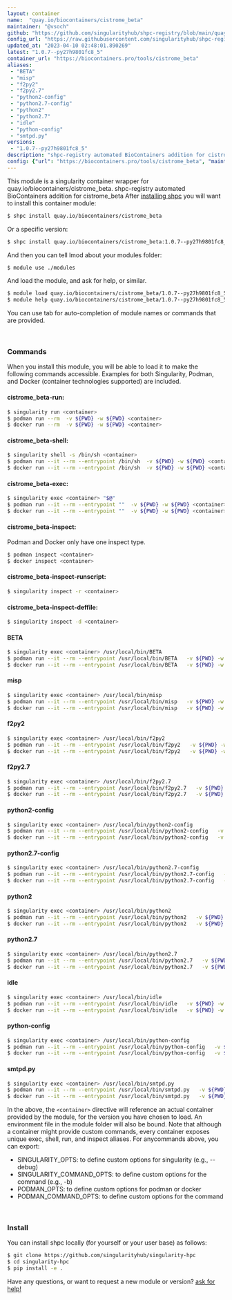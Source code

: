```yaml
---
layout: container
name:  "quay.io/biocontainers/cistrome_beta"
maintainer: "@vsoch"
github: "https://github.com/singularityhub/shpc-registry/blob/main/quay.io/biocontainers/cistrome_beta/container.yaml"
config_url: "https://raw.githubusercontent.com/singularityhub/shpc-registry/main/quay.io/biocontainers/cistrome_beta/container.yaml"
updated_at: "2023-04-10 02:48:01.890269"
latest: "1.0.7--py27h9801fc8_5"
container_url: "https://biocontainers.pro/tools/cistrome_beta"
aliases:
 - "BETA"
 - "misp"
 - "f2py2"
 - "f2py2.7"
 - "python2-config"
 - "python2.7-config"
 - "python2"
 - "python2.7"
 - "idle"
 - "python-config"
 - "smtpd.py"
versions:
 - "1.0.7--py27h9801fc8_5"
description: "shpc-registry automated BioContainers addition for cistrome_beta"
config: {"url": "https://biocontainers.pro/tools/cistrome_beta", "maintainer": "@vsoch", "description": "shpc-registry automated BioContainers addition for cistrome_beta", "latest": {"1.0.7--py27h9801fc8_5": "sha256:ced86bf344fec552d67f2ad02cee0f8cfc7ab4b8a396c596c4d30409b72f83ca"}, "tags": {"1.0.7--py27h9801fc8_5": "sha256:ced86bf344fec552d67f2ad02cee0f8cfc7ab4b8a396c596c4d30409b72f83ca"}, "docker": "quay.io/biocontainers/cistrome_beta", "aliases": {"BETA": "/usr/local/bin/BETA", "misp": "/usr/local/bin/misp", "f2py2": "/usr/local/bin/f2py2", "f2py2.7": "/usr/local/bin/f2py2.7", "python2-config": "/usr/local/bin/python2-config", "python2.7-config": "/usr/local/bin/python2.7-config", "python2": "/usr/local/bin/python2", "python2.7": "/usr/local/bin/python2.7", "idle": "/usr/local/bin/idle", "python-config": "/usr/local/bin/python-config", "smtpd.py": "/usr/local/bin/smtpd.py"}}
---
```


This module is a singularity container wrapper for quay.io/biocontainers/cistrome_beta.
shpc-registry automated BioContainers addition for cistrome_beta
After [installing shpc](#install) you will want to install this container module:


```bash
$ shpc install quay.io/biocontainers/cistrome_beta
```

Or a specific version:

```bash
$ shpc install quay.io/biocontainers/cistrome_beta:1.0.7--py27h9801fc8_5
```

And then you can tell lmod about your modules folder:

```bash
$ module use ./modules
```

And load the module, and ask for help, or similar.

```bash
$ module load quay.io/biocontainers/cistrome_beta/1.0.7--py27h9801fc8_5
$ module help quay.io/biocontainers/cistrome_beta/1.0.7--py27h9801fc8_5
```

You can use tab for auto-completion of module names or commands that are provided.

<br>

### Commands

When you install this module, you will be able to load it to make the following commands accessible.
Examples for both Singularity, Podman, and Docker (container technologies supported) are included.

#### cistrome_beta-run:

```bash
$ singularity run <container>
$ podman run --rm  -v ${PWD} -w ${PWD} <container>
$ docker run --rm  -v ${PWD} -w ${PWD} <container>
```

#### cistrome_beta-shell:

```bash
$ singularity shell -s /bin/sh <container>
$ podman run --it --rm --entrypoint /bin/sh  -v ${PWD} -w ${PWD} <container>
$ docker run --it --rm --entrypoint /bin/sh  -v ${PWD} -w ${PWD} <container>
```

#### cistrome_beta-exec:

```bash
$ singularity exec <container> "$@"
$ podman run --it --rm --entrypoint ""  -v ${PWD} -w ${PWD} <container> "$@"
$ docker run --it --rm --entrypoint ""  -v ${PWD} -w ${PWD} <container> "$@"
```

#### cistrome_beta-inspect:

Podman and Docker only have one inspect type.

```bash
$ podman inspect <container>
$ docker inspect <container>
```

#### cistrome_beta-inspect-runscript:

```bash
$ singularity inspect -r <container>
```

#### cistrome_beta-inspect-deffile:

```bash
$ singularity inspect -d <container>
```


#### BETA

```bash
$ singularity exec <container> /usr/local/bin/BETA
$ podman run --it --rm --entrypoint /usr/local/bin/BETA   -v ${PWD} -w ${PWD} <container> -c " $@"
$ docker run --it --rm --entrypoint /usr/local/bin/BETA   -v ${PWD} -w ${PWD} <container> -c " $@"
```


#### misp

```bash
$ singularity exec <container> /usr/local/bin/misp
$ podman run --it --rm --entrypoint /usr/local/bin/misp   -v ${PWD} -w ${PWD} <container> -c " $@"
$ docker run --it --rm --entrypoint /usr/local/bin/misp   -v ${PWD} -w ${PWD} <container> -c " $@"
```


#### f2py2

```bash
$ singularity exec <container> /usr/local/bin/f2py2
$ podman run --it --rm --entrypoint /usr/local/bin/f2py2   -v ${PWD} -w ${PWD} <container> -c " $@"
$ docker run --it --rm --entrypoint /usr/local/bin/f2py2   -v ${PWD} -w ${PWD} <container> -c " $@"
```


#### f2py2.7

```bash
$ singularity exec <container> /usr/local/bin/f2py2.7
$ podman run --it --rm --entrypoint /usr/local/bin/f2py2.7   -v ${PWD} -w ${PWD} <container> -c " $@"
$ docker run --it --rm --entrypoint /usr/local/bin/f2py2.7   -v ${PWD} -w ${PWD} <container> -c " $@"
```


#### python2-config

```bash
$ singularity exec <container> /usr/local/bin/python2-config
$ podman run --it --rm --entrypoint /usr/local/bin/python2-config   -v ${PWD} -w ${PWD} <container> -c " $@"
$ docker run --it --rm --entrypoint /usr/local/bin/python2-config   -v ${PWD} -w ${PWD} <container> -c " $@"
```


#### python2.7-config

```bash
$ singularity exec <container> /usr/local/bin/python2.7-config
$ podman run --it --rm --entrypoint /usr/local/bin/python2.7-config   -v ${PWD} -w ${PWD} <container> -c " $@"
$ docker run --it --rm --entrypoint /usr/local/bin/python2.7-config   -v ${PWD} -w ${PWD} <container> -c " $@"
```


#### python2

```bash
$ singularity exec <container> /usr/local/bin/python2
$ podman run --it --rm --entrypoint /usr/local/bin/python2   -v ${PWD} -w ${PWD} <container> -c " $@"
$ docker run --it --rm --entrypoint /usr/local/bin/python2   -v ${PWD} -w ${PWD} <container> -c " $@"
```


#### python2.7

```bash
$ singularity exec <container> /usr/local/bin/python2.7
$ podman run --it --rm --entrypoint /usr/local/bin/python2.7   -v ${PWD} -w ${PWD} <container> -c " $@"
$ docker run --it --rm --entrypoint /usr/local/bin/python2.7   -v ${PWD} -w ${PWD} <container> -c " $@"
```


#### idle

```bash
$ singularity exec <container> /usr/local/bin/idle
$ podman run --it --rm --entrypoint /usr/local/bin/idle   -v ${PWD} -w ${PWD} <container> -c " $@"
$ docker run --it --rm --entrypoint /usr/local/bin/idle   -v ${PWD} -w ${PWD} <container> -c " $@"
```


#### python-config

```bash
$ singularity exec <container> /usr/local/bin/python-config
$ podman run --it --rm --entrypoint /usr/local/bin/python-config   -v ${PWD} -w ${PWD} <container> -c " $@"
$ docker run --it --rm --entrypoint /usr/local/bin/python-config   -v ${PWD} -w ${PWD} <container> -c " $@"
```


#### smtpd.py

```bash
$ singularity exec <container> /usr/local/bin/smtpd.py
$ podman run --it --rm --entrypoint /usr/local/bin/smtpd.py   -v ${PWD} -w ${PWD} <container> -c " $@"
$ docker run --it --rm --entrypoint /usr/local/bin/smtpd.py   -v ${PWD} -w ${PWD} <container> -c " $@"
```



In the above, the `<container>` directive will reference an actual container provided
by the module, for the version you have chosen to load. An environment file in the
module folder will also be bound. Note that although a container
might provide custom commands, every container exposes unique exec, shell, run, and
inspect aliases. For anycommands above, you can export:

 - SINGULARITY_OPTS: to define custom options for singularity (e.g., --debug)
 - SINGULARITY_COMMAND_OPTS: to define custom options for the command (e.g., -b)
 - PODMAN_OPTS: to define custom options for podman or docker
 - PODMAN_COMMAND_OPTS: to define custom options for the command

<br>

### Install

You can install shpc locally (for yourself or your user base) as follows:

```bash
$ git clone https://github.com/singularityhub/singularity-hpc
$ cd singularity-hpc
$ pip install -e .
```

Have any questions, or want to request a new module or version? [ask for help!](https://github.com/singularityhub/singularity-hpc/issues)